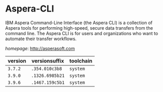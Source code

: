 # Aspera-CLI

IBM Aspera Command-Line Interface (the Aspera CLI) is a collection of Aspera tools for performing high-speed, secure data transfers from the command line. The Aspera CLI is for users and organizations who want to automate their transfer workflows.

*homepage*: <http://asperasoft.com>

version | versionsuffix | toolchain
--------|---------------|----------
``3.7.2`` | ``.354.010c3b8`` | ``system``
``3.9.0`` | ``.1326.6985b21`` | ``system``
``3.9.6`` | ``.1467.159c5b1`` | ``system``
